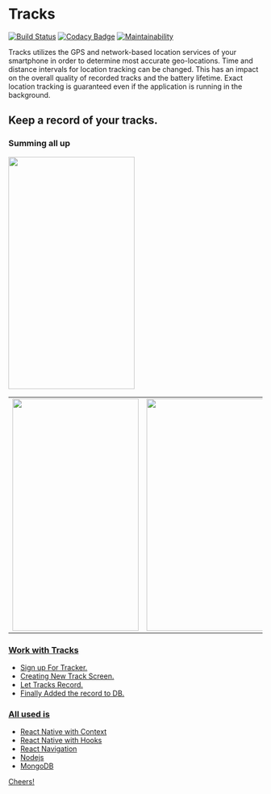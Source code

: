 # Tracks
[![Build Status](https://travis-ci.org/rob729/Minimal_ToDo.svg?branch=master)](https://travis-ci.org/rob729/Minimal_ToDo)
[![Codacy Badge](https://api.codacy.com/project/badge/Grade/346c2ba7d2d841a48fc83734e3d2d682)](https://app.codacy.com/app/rob729/Minimal_ToDo?utm_source=github.com&utm_medium=referral&utm_content=rob729/Minimal_ToDo&utm_campaign=Badge_Grade_Dashboard)
[![Maintainability](https://api.codeclimate.com/v1/badges/c462858751a234cdcd08/maintainability)](https://codeclimate.com/github/rob729/Minimal_ToDo/maintainability)

Tracks utilizes the GPS and network-based location services of your smartphone in order to determine most accurate geo-locations. Time and distance intervals for location tracking can be changed. This has an impact on the overall quality of recorded tracks and the battery lifetime. Exact location tracking is guaranteed even if the application is running in the background.
## Keep a record of your tracks.

 ### Summing all up
<a href="url"><img src="https://user-images.githubusercontent.com/35291991/81306086-b5589200-909c-11ea-860b-6dbaa9efed1b.gif" height="460" width="250"/>
 
<table>
        <tr>
<td><img src = "https://user-images.githubusercontent.com/35291991/81305159-a02f3380-909b-11ea-8dde-8388d322f490.jpeg" height = "460" width="250"></td>
<td><img src = "https://user-images.githubusercontent.com/35291991/81304668-fb145b00-909a-11ea-84dc-5225c0377ca5.jpeg" height = "460" width="250"></td>
<td><img src = "https://user-images.githubusercontent.com/35291991/81305565-1c297b80-909c-11ea-9ee0-18d786b7172e.jpeg" height = "460" width="250"></td>
        </tr>
</table>  

### Work with Tracks
* Sign up For Tracker.
* Creating New Track Screen.
* Let Tracks Record.
* Finally Added the record to DB.


### All used is
 * React Native with Context
 * React Native with Hooks
 * React Navigation
 * Nodejs
 * MongoDB
 
 Cheers!

